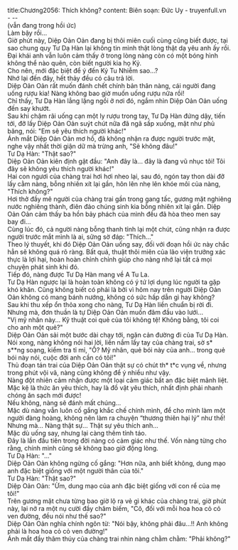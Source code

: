 title:Chương2056: Thích không?
content:
Biên soạn: Đức Uy - truyenfull.vn<br>- --<br>(vẫn đang trong hồi ức)<br>Làm bậy rồi...<br>Giờ phút này, Diệp Oản Oản đang bị thôi miên cuối cùng cũng biết được, tại sao chung quy Tư Dạ Hàn lại không tin mình thật lòng thật dạ yêu anh ấy rồi.<br>Đại khái anh vẫn luôn cảm thấy ở trong lòng nàng còn có một bóng hình không thể nào quên, còn biết người kia họ Kỷ.<br>Cho nên, mới đặc biệt để ý đến Kỷ Tu Nhiễm sao...?<br>Nhớ lại đến đây, hết thảy đều có câu trả lời.<br>Diệp Oản Oản rất muốn đánh chết chính bản thân nàng, cái người đang uống rượu kia! Nàng không bao giờ muốn uống rượu nữa rồi!<br>Chỉ thấy, Tư Dạ Hàn lẳng lặng ngồi ở nơi đó, ngắm nhìn Diệp Oản Oản uống đến say khướt.<br>Sau khi chậm rãi uống cạn một ly rượu trong tay, Tư Dạ Hàn đứng dậy, tiến tới, đỡ lấy Diệp Oản Oản suýt chút nữa đã ngã sấp xuống, mặt như phủ băng, nói: "Em sẽ yêu thích người khác!"<br>Ánh mắt Diệp Oản Oản mơ hồ, đã không nhận ra được người trước mặt, nghe vậy nhất thời giận dữ mà trừng anh, "Sẽ không đâu!"<br>Tư Dạ Hàn: "Thật sao?"<br>Diệp Oản Oản kiên định gật đầu: "Anh đây là... đây là đang vũ nhục tôi! Tôi đây sẽ không yêu thích người khác!"<br>Hai con ngươi của chàng trai hơi hơi nheo lại, sau đó, ngón tay thon dài đỡ lấy cằm nàng, bỗng nhiên xít lại gần, hôn lên nhẹ lên khóe môi của nàng, "Thích không?"<br>Hơi thở đầy mê người của chàng trai gần trong gang tấc, gương mặt nghiêng nước nghiêng thành, điên đảo chúng sinh kia bỗng nhiên xít lại gần. Diệp Oản Oản cảm thấy ba hồn bảy phách của mình đều đã hòa theo men say bay đi...<br>Cùng lúc đó, cả người nàng bỗng thanh tỉnh lại một chút, cũng nhận ra được người trước mắt mình là ai, sững sờ đáp: "Thích..."<br>Theo lý thuyết, khi đó Diệp Oản Oản uống say, đối với đoạn hồi ức này chắc hẳn sẽ không quá rõ ràng. Bất quá, thuật thôi miên của lão viện trưởng xác thực là lợi hại, hoàn hoàn chỉnh chỉnh giúp cho nàng nhớ lại tất cả mọi chuyện phát sinh khi đó.<br>Tiếp đó, nàng được Tư Dạ Hàn mang về A Tu La.<br>Tư Dạ Hàn ngược lại là hoàn toàn không có ý tứ lợi dụng lúc người ta gặp khó khăn. Cũng không biết có phải là bởi vì hôm nay trên người Diệp Oản Oản không có mang bánh nướng, không có sức hấp dẫn gì hay không?<br>Sau khi thu xếp ổn thỏa xong cho nàng, Tư Dạ Hàn liền chuẩn bị rời đi. Nhưng mà, đơn thuần là tự Diệp Oản Oản muốn đâm đầu vào lưới...<br>"Vị mỹ nhân này... Kỹ thuật coi quẻ của tôi không tệ! Không bằng, tôi coi cho anh một quẻ?"<br>Diệp Oản Oản sải một bước dài chạy tới, ngăn cản đường đi của Tư Dạ Hàn. Nói xong, nàng không nói hai lời, liền nắm lấy tay của chàng trai, sờ s* s**ng soạng, kiểm tra tỉ mỉ, "Ồ? Mỹ nhân, quẻ bói này của anh... trong quẻ bói này nói, cuộc đời anh cần có tôi!"<br>Thủ đoạn tán trai của Diệp Oản Oản thật sự có chút th* t*c vụng về, nhưng trong phút vội vã, nàng cũng không để ý nhiều như vậy.<br>Nàng đột nhiên cảm nhận được một loại cảm giác bất an đặc biệt mãnh liệt.<br>Mặc kệ là thức ăn yêu thích, hay là đồ vật yêu thích, nhất định phải nhanh chóng ăn sạch mới được!<br>Nếu không, nàng sẽ đánh mất chúng...<br>Mặc dù nàng vẫn luôn cố gắng khắc chế chính mình, để cho mình làm một người đàng hoàng, không nên làm ra chuyện “thương thiên hại lý” như thế!<br>Nhưng mà... Nàng thật sự... Thật sự yêu thích anh...<br>Mặc dù uống say, nhưng lại càng thêm tỉnh táo.<br>Đây là lần đầu tiên trong đời nàng có cảm giác như thế. Vốn nàng từng cho rằng, chính mình cũng sẽ không bao giờ động lòng.<br>Tư Dạ Hàn: "..."<br>Diệp Oản Oản không ngừng cố gắng: "Hơn nữa, anh biết không, dung mạo anh đặc biệt giống với một người thân của tôi."<br>Tư Dạ Hàn: "Thật sao?"<br>Diệp Oản Oản: "Ừm, dung mạo của anh đặc biệt giống với con rể của mẹ tôi!"<br>Trên gương mặt chưa từng bao giờ lộ ra vẻ gì khác của chàng trai, giờ phút này, lại nở ra một nụ cười đầy châm biếm, "Cô, đối với mỗi hoa hoa cỏ cỏ ven đường, đều nói như thế sao?"<br>Diệp Oản Oản nghĩa chính ngôn từ: "Nói bậy, không phải đâu...!! Anh không phải là hoa hoa cỏ cỏ ven đường!"<br>Ánh mắt đầy thâm thúy của chàng trai nhìn nàng chằm chằm: "Phải không?"